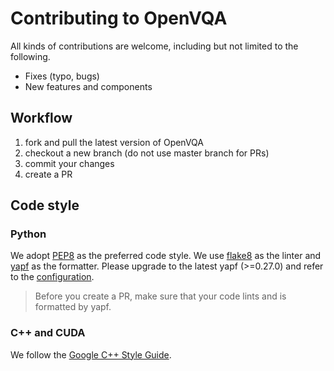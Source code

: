 # Contributing to OpenVQA

All kinds of contributions are welcome, including but not limited to the following.

- Fixes (typo, bugs)
- New features and components

## Workflow

1. fork and pull the latest version of OpenVQA
2. checkout a new branch (do not use master branch for PRs)
3. commit your changes
4. create a PR

## Code style

### Python
We adopt [PEP8](https://www.python.org/dev/peps/pep-0008/) as the preferred code style.
We use [flake8](http://flake8.pycqa.org/en/latest/) as the linter and [yapf](https://github.com/google/yapf) as the formatter.
Please upgrade to the latest yapf (>=0.27.0) and refer to the [configuration](.style.yapf).

>Before you create a PR, make sure that your code lints and is formatted by yapf.

### C++ and CUDA
We follow the [Google C++ Style Guide](https://google.github.io/styleguide/cppguide.html).




